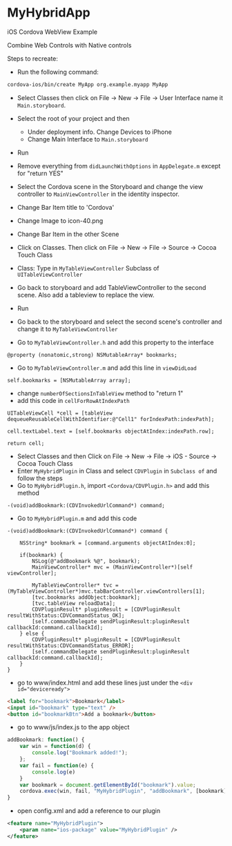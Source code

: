 # MyHybridApp
iOS Cordova WebView Example

Combine Web Controls with Native controls

Steps to recreate:

- Run the following command:

```bash
cordova-ios/bin/create MyApp org.example.myapp MyApp
```

- Select Classes then click on File -> New -> File -> User Interface name it `Main.storyboard`.

- Select the root of your project and then
    - Under deployment info. Change Devices to iPhone
    - Change Main Interface to `Main.storyboard`
- Run
- Remove everything from `didLaunchWithOptions` in `AppDelegate.m` except for "return YES"
- Select the Cordova scene in the Storyboard and change the view controller to `MainViewController` in the identity inspector.
- Change Bar Item title to 'Cordova'
- Change Image to icon-40.png
- Change Bar Item in the other Scene
- Click on Classes. Then click on File -> New -> File -> Source -> Cocoa Touch Class
- Class: Type in `MyTableViewController` Subclass of `UITableViewController`
- Go back to storyboard and add TableViewController to the second scene. Also add a tableview to replace the view.
- Run
- Go back to the storyboard and select the second scene's controller and change it to `MyTableViewController`
- Go to `MyTableViewController.h` and add this property to the interface

```objc
@property (nonatomic,strong) NSMutableArray* bookmarks;
```

- Go to `MyTableViewController.m` and add this line in `viewDidLoad`

```objc
self.bookmarks = [NSMutableArray array];
```

- change `numberOfSectionsInTableView` method to "return 1"
- add this code in `cellForRowAtIndexPath`
```objc
UITableViewCell *cell = [tableView dequeueReusableCellWithIdentifier:@"Cell1" forIndexPath:indexPath];

cell.textLabel.text = [self.bookmarks objectAtIndex:indexPath.row];

return cell;
```
- Select Classes and then Click on File -> New -> File -> iOS - Source -> Cocoa Touch Class
- Enter `MyHybridPlugin` in Class and select `CDVPlugin` in `Subclass of` and follow the steps
- Go to `MyHybridPlugin.h`, import `<Cordova/CDVPlugin.h>` and add this method
```objc
-(void)addBookmark:(CDVInvokedUrlCommand*) command;
```
- Go to `MyHybridPlugin.m` and add this code
```objc
-(void)addBookmark:(CDVInvokedUrlCommand*) command {

    NSString* bookmark = [command.arguments objectAtIndex:0];

    if(bookmark) {
        NSLog(@"addBookmark %@", bookmark);
        MainViewController* mvc = (MainViewController*)[self viewController];

        MyTableViewController* tvc = (MyTableViewController*)mvc.tabBarController.viewControllers[1];
        [tvc.bookmarks addObject:bookmark];
        [tvc.tableView reloadData];
        CDVPluginResult* pluginResult = [CDVPluginResult resultWithStatus:CDVCommandStatus_OK];
        [self.commandDelegate sendPluginResult:pluginResult callbackId:command.callbackId];
    } else {
        CDVPluginResult* pluginResult = [CDVPluginResult resultWithStatus:CDVCommandStatus_ERROR];
        [self.commandDelegate sendPluginResult:pluginResult callbackId:command.callbackId];
    }
}
```

- go to www/index.html and add these lines just under the `<div id="deviceready">` 

```HTML
<label for="bookmark">Bookmark</label>
<input id="bookmark" type="text" />
<button id="bookmarkBtn">Add a bookmark</button>
```

- go to www/js/index.js to the app object

```javascript
addBookmark: function() {
    var win = function(d) {
        console.log("Bookmark added!");
    };
    var fail = function(e) {
        console.log(e)
    }
    var bookmark = document.getElementById("bookmark").value;
    cordova.exec(win, fail, "MyHybridPlugin", "addBookmark", [bookmark]);
}
```

- open config.xml and add a reference to our plugin
```XML
<feature name="MyHybridPlugin">
    <param name="ios-package" value="MyHybridPlugin" />
</feature>
```
